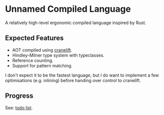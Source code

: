 # Unnamed Compiled Language

A relatively high-level ergonomic compiled language inspired by Rust.

## Expected Features

- AOT compiled using [cranelift](https://github.com/bytecodealliance/wasmtime/tree/main/cranelift).
- Hindley-Milner type system with typeclasses.
- Reference counting.
- Support for pattern matching.

I don't expect it to be the fastest language, but I do want to implement a few optimisations (e.g. inlining) before handing over control to cranelift.

## Progress

See: [todo list](TODO.md).
